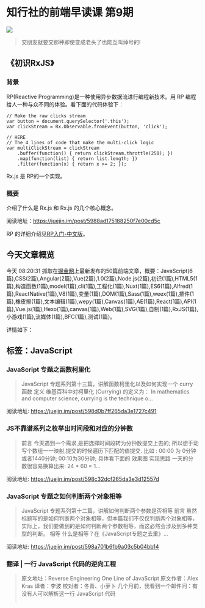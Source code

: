 # 知行社的前端早读课 第9期
![](http://upload-images.jianshu.io/upload_images/7219342-a51787faece71131.jpg?imageMogr2/auto-orient/strip%7CimageView2/2/w/1240)
> 交朋友就要交那种即使变成老头了也能互叫绰号的!

## 《初识RxJS》
### 背景
RP(Reactive Programming)是一种使用异步数据流进行编程新技术。用 RP 编程给人一种与众不同的体验。看下面的代码体验下：
```
// Make the raw clicks stream
var button = document.querySelector('.this');
var clickStream = Rx.Observable.fromEvent(button, 'click');

// HERE
// The 4 lines of code that make the multi-click logic
var multiClickStream = clickStream
    .buffer(function() { return clickStream.throttle(250); })
    .map(function(list) { return list.length; })
    .filter(function(x) { return x >= 2; });
```

Rx.js 是 RP的一个实现。

### 概要
介绍了什么是 Rx.js 和 Rx.js 的几个核心概念。

阅读地址：https://juejin.im/post/5988ad175188250f7e00cd5c


RP 的详细介绍见[RP入门-中文版](https://github.com/benjycui/introrx-chinese-edition)。

## 今天文章概览
今天 08:20:31 抓取在[掘金网](https://juejin.im/)上最新发布的50篇前端文章，概要：JavaScript(6篇),CSS(2篇),Angular(2篇),Vue(2篇),1.0(2篇),Node.js(2篇),初识(1篇),HTML5(1篇),构造函数(1篇),model(1篇),cli(1篇),工程化(1篇),Nuxt(1篇),ES6(1篇),Alfred(1篇),ReactNative(1篇),V8(1篇),变量(1篇),DOM(1篇),Sass(1篇),weex(1篇),插件(1篇),橡皮擦(1篇),文本编辑(1篇),wepy(1篇),Canvas(1篇),AE(1篇),React(1篇),API(1篇),Vue.js(1篇),Hexo(1篇),canvas(1篇),Web(1篇),SVG(1篇),自制(1篇),RxJS(1篇),小游戏(1篇),流媒体(1篇),BFC(1篇),测试(1篇)。

详情如下：

## 标签：JavaScript
### JavaScript 专题之函数柯里化
>  JavaScript 专题系列第十三篇，讲解函数柯里化以及如何实现一个 curry 函数 定义 维基百科中对柯里化 (Currying) 的定义为： In mathematics and computer science, currying is the technique o…

阅读地址: https://juejin.im/post/598d0b7ff265da3e1727c491

### JS不靠谱系列之枚举出时间段和对应的分钟数
> 前言 今天遇到一个需求,是把选择时间段转为分钟数提交上去的; 所以想手动写个数组一一映射,提交的时候遍历下匹配的值提交. 比如 : 00:00 为 0分钟或者1440分钟; 00:10为30分钟; 具体看下面的 效果图 实现思路 一天的分数很容易换算出来: 24 * 60 = 1…

阅读地址: https://juejin.im/post/598c32dcf265da3e3d12557d

### JavaScript 专题之如何判断两个对象相等
>  JavaScript 专题系列第十二篇，讲解如何判断两个参数是否相等 前言 虽然标题写的是如何判断两个对象相等，但本篇我们不仅仅判断两个对象相等，实际上，我们要做到的是如何判断两个参数相等，而这必然会涉及到多种类型的判断。 相等 什么是相等？在《JavaScript专题之去重》…

阅读地址: https://juejin.im/post/598a701b6fb9a03c5b04bb14

### 翻译 | 一行 JavaScript 代码的逆向工程
>  原文地址：Reverse Engineering One Line of JavaScript 原文作者：Alex Kras 译者：李波 校对者：冬青、小萝卜 几个月前，我看到一个邮件问：有没有人可以解析这一行 JavaScript 代码 <pre id=p><script>n…

阅读地址: https://juejin.im/post/5988411251882526185d634a

### JS 的平凡之路--学习人气眼中的效果（中）
>  这一节简单的模仿一下人气眼中的无重叠弹幕效果，也不卖关子了，下一节模仿头部的标签切换效果 一、简介 一谈到弹幕相信大家多不陌生，平时看直播，那弹幕可是看的很欢啊。 人气眼中的弹幕可能数量比较少的原因，是一种不重叠的弹幕。先看一下实现的效果： 无重叠弹幕效果 当你决定看下文之前，…

阅读地址: https://juejin.im/post/598063335188254ae92091f0

### JavaScript专题之jQuery通用遍历方法each的实现
>  JavaScript 专题系列第十一篇，讲解 jQuery 通用遍历方法 each 的实现 each介绍 jQuery 的 each 方法，作为一个通用遍历方法，可用于遍历对象和数组。 语法为： jQuery.each(object, [callback])回调函数拥有两个参数…

阅读地址: https://juejin.im/post/5982837bf265da3e3d123a60

## 标签：CSS
### CSS入门指南-4：页面布局
>  这是《CSS设计指南》的读书笔记，用于加深学习效果。 display 属性 display是 CSS 中最重要的用于控制布局的属性。每个元素都有一个默认的 display 值。对于大多数元素它们的默认值通常是 block 或 inline 。一个 block 元素通常被叫做块级…

阅读地址: https://juejin.im/post/598c4d93f265da3e2c70fbc0

### [译] 渐进增强的 CSS 布局：从浮动到 Flexbox 到 Grid
>  原文地址：Progressively Enhancing CSS Layout: From Floats To Flexbox To Grid 原文作者：Manuel Matuzović 译文出自：掘金翻译计划 本文永久链接：https://github.com/xitu/go…

阅读地址: https://juejin.im/post/5987acfd6fb9a03c502288f3

## 标签：Angular
### 解密Angular WebWorker Renderer (二)
>  很开心再次遇见你，接着上回分解。先把与通讯相关的类介绍完毕。与WebWorkerRendererFactory2类对应的就是WebWorkerRenderer2类，该类从类结构中就可以看出包含了各种对DOM节点的操作函数，基本覆盖原生JS的DOM操作函数。特别注意，该类里面的操…

阅读地址: https://juejin.im/post/598953e46fb9a03c484501cb

### 解密 Angular WebWorker Renderer (一)
> 本文主要介绍Angular中的黑科技之WebWorker Renderer，使用Worker线程渲染如何渲染页面？从源码的角度切入，带领带大家看个究竟。先来做个对比开发框架版本：Angular 4.x项目地址：Charway/angular-webworker-renderer-…

阅读地址: https://juejin.im/post/598952a96fb9a03c4300952c

## 标签：Vue
### Vue 组件库实践和设计
> 现在前端的快速发展，已经让组件这个模式变的格外重要。对于市面上的组件库，虽然能满足大部分的项目，但是一些小型细节方面和使用方面，或者UI库存在的一些bug，会让人很头疼。 那我们应该如何面对解决这些问题。俗话说自己动手丰衣足食。有些组件不用刻意去造。应该考虑如何去打造一个快速，兼…

阅读地址: https://juejin.im/post/598965bd5188256da941872c

### 基于文本相似度算法，分析 Vue 是抄出来的框架吗？
> 本周一篇指摘 Vue 抄袭 Angular 的文章一石激起千层浪。为此，笔者作为中立吃瓜的 React 用户，分析了 13 个主流前端框架版本上万个变量的命名风格，应用自然语言处理中的文本相似度算法进行了分析，以对这一论点的有效性做出客观的评价。 思路 在分析书籍抄袭、论文查重等…

阅读地址: https://juejin.im/post/5985abf9f265da3e345f4f97

## 标签：1.0
### 腾讯发布 Omix 1.0 - 用 JSX 或 hyperscript 创建用户界面
> Omix 1.0 https://user-gold-cdn.xitu.io/2017/8/8/bbe2ce1c1e7e925005df0f1cc8938374 今天，腾讯正式开源发布 Omix 1.0， 让开发者使用 JSX 或 hyperscript 创建用户界面。 Gith…

阅读地址: https://juejin.im/post/59892e5cf265da3e277803c8

### 腾讯 AlloyCrop 1.0 发布
> 写在前面 AlloyCrop 这个项目是8个月前发布的，作为AlloyFinger 的典型案例，发布之后被BAT等其他公司广泛使用。但是发布之后，有两个问题一直没有抽出时间去解决: 裁剪图像的分辨率太小，是否可配？ pinch双指放大的时候，放大的中心不是双指中心，是否可以优化？…

阅读地址: https://juejin.im/post/5981433f6fb9a03c5022783a

## 标签：Node.js
###  带你用 Vue 全家桶和 Node.js 完成一个聚合应用
>  平时会经常浏览一些网站充电，但是老是需要切换网站也很麻烦，所以就有了做这个小项目的想法。通过爬虫抓取一些网站，然后整合在一个应用中。虽然是个简单应用，但是五脏六腑俱全，适合 Vue 的新手学习。 项目地址 项目技术栈 Vue 全家桶 语言：ES6 UI：这里使用了Element…

阅读地址: https://juejin.im/post/59857c616fb9a03c5c6ffa91

### [译] 所有你需要知道的关于完全理解 Node.js 事件循环及其度量
>  原文地址：All you need to know to really understand the Node.js Event Loop and its Metrics 原文作者：Daniel Khan 译文出自：掘金翻译计划 本文永久链接：https://github.co…

阅读地址: https://juejin.im/post/5984816a518825265674c8f6

## 标签：初识
### 初识RxJS
> 什么是Rx.JS? Rx.JS是英文 Reactive Extensions for JavaScript 的缩写.翻译成中文就是:JavaScript的响应式扩展.其主要的功能就是利用响应式编程的模式来实现JavaScript的异步式编程. 相对于JavaScript中其它的异…

阅读地址: https://juejin.im/post/5988ad175188250f7e00cd5c

## 标签：HTML5
### 从HTML5与PromiseA+规范来看事件循环
> 写在最前 本次分享一下从HTML5与PromiseA+规范来迅速理解一波事件循环中的microtask 与macrotask。 欢迎关注我的博客，不定期更新中—— ## 先来看段代码 setTimeout(function() { console.log('setTimeout1…

阅读地址: https://juejin.im/post/598c595d6fb9a03c5f0c80e9

## 标签：构造函数
### 回顾Javascript构造函数
>  长期更新文章 喜欢的start下 start https://github.com/asd0102433/blog 构造函数已经是老生常谈的事情了。这里讲一些比较基础的东西。 先看下一个例子 function Book(name) { if (!(this instanceof…

阅读地址: https://juejin.im/post/598c02e66fb9a03c4e18c2c8

## 标签：model
### v-model指令在组件中怎么玩
>  作者：孙辉，美团金融前端团队成员。15年毕业加入美团，相信技术，更相信技术只是大千世界里知识的一种，个人博客: https://sunyuhui.com 备注：文章内容和案例均基于Vue2（具体版本为Vue2.3.4） 笔者最近在写组件的时候，遇到了 v-model 的使用问题…

阅读地址: https://juejin.im/post/598bf7a3f265da3e252a1d6a

## 标签：cli
### 在 vue-cli 脚手架中引用 jQuery、bootstrap 以及使用 sass、less 编写 css [vue-cli配置入门]
> 写在前面： 本文是vue-手摸手教你使用vue-cli脚手架-详细步骤图文解析之后，又一篇关于vue-cli脚手架配置相关的文章，因为有些文章步骤不够清晰，当时我引入JQuery、bootstrap的时候颇费了一番功夫，所以本文的步骤会尽量详细一点。有需要的朋友可以做一下参考，喜…

阅读地址: https://juejin.im/post/5986f5c8f265da3e0e1053cf

## 标签：工程化
### 【上海线下活动】Web前端工程化架构实践 -- 沪江技术沙龙
> 报名链接：http://www.huodongxing.com/event/5399668594900 Web前端工程化历经了：2011年的Shell＆(YUICompress || Google Closure Compiler)；基于Node.js的前端工具浮现，2013年G…

阅读地址: https://juejin.im/post/598bc9625188257d86430dea

## 标签：Nuxt
### 美团点评点餐 Nuxt.js 实战
> 一、背景在今年年初我开始接触vue的时候，就发现在vue官方文档中“服务端渲染”的一节中提到了Nuxt.js框架，SSR这种方式对于首屏的加载时间优化显而易见，同时还可以方便的进行SEO。美团点评的点餐业务中，数据平台因为其数据量大的特点，首页加载时间很长，非常适合进行SSR改造…

阅读地址: https://juejin.im/post/598aabe96fb9a03c335a8dde

## 标签：ES6
### 《深入理解ES6》中的代码片段，你能猜对几个？
> 花了3个周末看完了《深入理解ES6》，其中有许多代码段以及文字描述和我“常识”有些出入，因此记录了下来并加以验证。 有些代码段还是蛮有趣的，再此分享下。正在阅读屏幕的你，能“猜”对几个代码片段呢？ 每个代码片段均有编号，格式为为try-xxx-yyy或note-xxx-yyy，其…

阅读地址: https://juejin.im/post/598e6eed6fb9a03c543ebe02

## 标签：Alfred
### 用 Node.js 把玩一番 Alfred Workflow
>  本文首发在个人博客：http://muyunyun.cn/posts/4c23be51/ 插件地址(集成Github、掘金、知乎、淘宝等搜索) 作为 Mac 上常年位居神器榜第一位的软件来说，Alfred 给我们带来的便利是不言而喻的，其中 workflow(工作流) 功不可没…

阅读地址: https://juejin.im/post/598a3203f265da3e213effd8

## 标签：ReactNative
### ReactNative学习笔记十三之布局详细解析
> 又是一周过去了，似乎上周我只更新了一篇文章，最近工作实在太忙，望大家见谅。今天要讲的还是布局相关的，之前已经对布局中主要属性做了介绍，这次，会对布局中其他属性进行介绍。 alignSelf alignSelf是指相对于父容器，自身的位置，有auto,flex-start,flex…

阅读地址: https://juejin.im/post/59898948f265da3e282bd030

## 标签：V8
### 【译】如何学习V8开发
>  原文链接：How do I get started with V8 development? 作者：Franziska Hinkelmann 你是否有兴趣理解更多关于编译器、虚拟机、JavaScript引擎的知识，或者贡献V8项目 你也许曾没上过编译原理的课程或者没有c++编程…

阅读地址: https://juejin.im/post/598e63b76fb9a03c4300a49e

## 标签：变量
### ES6 变量作用域与提升：变量的生命周期详解
>  ES6 变量作用域与提升：变量的生命周期详解从属于笔者的现代 JavaScript 开发：语法基础与实践技巧系列文章。本文详细讨论了 JavaScript 中作用域、执行上下文、不同作用域下变量提升与函数提升的表现、顶层对象以及如何避免创建全局对象等内容；建议阅读前文 ES6 …

阅读地址: https://juejin.im/post/59905bea6fb9a03c34192c51

## 标签：DOM
### 如何实现一个基于 DOM 的模板引擎
>  题图：Vincent Guth 注：本文所有代码均可在本人的个人项目colon中找到，本文也同步到了知乎专栏 可能你已经体会到了 Vue 所带来的便捷了，相信有一部分原因也是因为其基于 DOM 的语法简洁的模板渲染引擎。这篇文章将会介绍如何实现一个基于 DOM 的模板引擎（就像…

阅读地址: https://juejin.im/post/59892b656fb9a03c445ddafe

## 标签：Sass
### 常用 SCSS 总结（持续更新）
> //伸缩盒（旧） @mixin box{display: -webkit-box;display: box;} @mixin pack-c{@include box;-webkit-box-pack:center;box-pack:center;} @mixin align-c{…

阅读地址: https://juejin.im/post/59891d1e51882525d45c05d3

## 标签：weex
###  weex页面传参
>  本文来自尚妆前端团队南洋 发表于尚妆github博客，欢迎订阅！ 前言 我司在weex上的应用是保证三端统一，为了延续web开发体验，统一在三端的跳转都采用url的形式，即采用<\a>组件，或者自定义的openUrl方法进行跳转。 假如现在点击B按钮跳转到/b.html页面，在…

阅读地址: https://juejin.im/post/59900547f265da3e135778fe

## 标签：插件
### 基于 Vue.js 的消息气泡插件
> 之前介绍了一款基于vue的文本折行显示组件ellipisis-plus，今天介绍一款仿照QQ消息气泡的插件vue-bubble，演示地址在这里。 仿照QQ消息气泡想法的起源是来自掘金的安卓小伙伴们，看到他们在安卓平台实现了这种效果，所以想迁移到web上。在这里要感谢他们。 先放张…

阅读地址: https://juejin.im/post/598832486fb9a03c594587fd

## 标签：橡皮擦
### canvas 基础系列（一）之实现抽奖刮刮卡（橡皮擦）
>  笔主最近一个多月以来 “深入“ 研究了 canvas 的实现原理，一口气读完了 《HTML5 Canvas 核心技术》这本书；而这一切以及这篇文章的诞生，都源于笔主公司的一位实习产品经理~ 这位实习生拥有刚毕业时的血气方刚，以及天马行空的想象力；他从未考虑过项目的实际需求，以及…

阅读地址: https://juejin.im/post/59881ced51882525bd3562ab

## 标签：文本编辑
### 人人都会写的富文本编辑器
> 这个本来是给 vm-manager 写的一个富文本编辑器，后来觉得独立出来维护比较方便，就单独分离出来放到NPM。之所以说人人都会写, 是因为这个组件实现起来确实比较简单，不需要很厉害的Js水平, 基本是对document.execCommand()指令的绑定。在此将过程分享给大…

阅读地址: https://juejin.im/post/5987c4a66fb9a03c5539cfce

## 标签：wepy
### 深入wepy小程序组件化框架
> wepy是一个优秀的微信小程序组件化框架，突破了小程序的限制，支持了npm包加载以及组件化方案，并且在性能优化方面也下了功夫，不管之后项目是否会使用到，该框架组件化编译方案都是值得学习和深入的。 本文同步于个人博客 http://www.imhjm.com/article/597…

阅读地址: https://juejin.im/post/5987370e6fb9a03c42430a30

## 标签：Canvas
### 一个少女心满满的例子带你入门 Canvas
> canvas入门 本文首发于我的个人博客：http://cherryblog.site/ github项目地址：https://github.com/sunshine940326/canvasStar 项目演示地址：https://sunshine940326.github.io…

阅读地址: https://juejin.im/post/5986d6e1f265da3e241e8cdb

## 标签：AE
### 用视频软件AE + bodymovin制作网页动画
> 我们知道，做动画有多种形式，可以用CSS的animation，也可以用Canvas，或者是用JS控制CSS的属性形成动画。我们经常使用CSS做一些比较简单的动画，像过度、加载的动画，对于一些比较复杂的，可能会做成gif，或者是用Canvas，使用Canvas的控制粒度可以很细，同…

阅读地址: https://juejin.im/post/5986d4575188256dcf65cd5a

## 标签：React
### 聊聊 React Router v4 的设计思想
> React Router v4 发布已经有几个月了，但好像并没有得到太多人的青睐，大家（包括我们团队自己）还是习惯使用v2、v3版本。这一方面是因为v4版本是一次破坏性的升级，从v2、v3 升级到v4，必需要大量重写原有的路由相关的代码，对于已经稳定的项目，一般是不会轻易尝试这种…

阅读地址: https://juejin.im/post/5986d1456fb9a03c3f405bd2

## 标签：API
### 捋一捋容易被忽略的API用法
> Date 获取某月的天数 下一月的第0天就是当前月的最后一天。 function daysInMonth(year, month) { let date = new Date(year, month + 1, 0); return date.getDate(); } // 注意在…

阅读地址: https://juejin.im/post/5985d7aef265da3e1727b0ab

## 标签：Vue.js
### 手摸手教你使用vue-cli脚手架-详细步骤图文解析[vue入门]
> 写在前面： 使用 vue-cli 可以快速创建 vue 项目，vue-cli很好用，但是在最初搭建环境安装vue-cli及相关内容的时候，对一些人来说是很头疼的一件事情，本人在搭建vue-cli的项目环境的时候也是踩了相当多的坑，特此写了一篇搭建环境的教程，每一步尽量详细解析。需…

阅读地址: https://juejin.im/post/597eee92f265da3e2e56e37c

## 标签：Hexo
### 你了解 Hexo 搭建博客的原理吗？
> 一直在用 Hexo 写博客，但是对其原理并不是很清晰，在网上找了一些资料，对 Hexo 有了新的认识，现在就来记录一下 使用 Hexo + github pages 搭建博客 记得刚开始知道 Hexo + github pages 搭建博客是在 2016 年，那时候，闺蜜非常激动…

阅读地址: https://juejin.im/post/598eeaff5188257d592e55bb

## 标签：canvas
### 基于canvas实现波浪式绘制图片
> 写在最前 本次的分享是一个基于canvas的更新图片特效实现。其中主要涉及canvas中getImageData()、putImageData()、toDataURL()方法的使用。效果请看下面。 欢迎关注我的博客，不定期更新中—— PS:请在本地服务器中打开页面，因谷歌浏览器中…

阅读地址: https://juejin.im/post/598471e3f265da3e2a2f8147

## 标签：Web
### Web 端的下一代三维图形
>  原文地址：Next-generation 3D Graphics on the Web 原文作者：Dean Jackson 译文出自：掘金翻译计划 本文永久链接：https://github.com/xitu/gold-miner/blob/master/TODO/next-g…

阅读地址: https://juejin.im/post/5983208c5188253c6f2d185d

## 标签：SVG
### 设计师的专属魔法，用SVG动画重现布尔运算的设计过程
> 这是在作图时突然迸发的灵感（是的，偶尔也会有那么一瞬间头脑开窍），作为设计师小伙伴们，平时用的最多的应该是布尔运算吧，基础图形的加加减减，得到任意的形状。就不说经典的Apple了，比如网易云音乐图标，你如果直接放上这个，似乎没什么。 但放上布尔运算过程的设计稿（所有基础图形的轮廓…

阅读地址: https://juejin.im/post/5982f223f265da3e315ec161

## 标签：自制
### 自制前端框架之依赖追踪器
> 依赖追踪机制是 Vue 的核心之一，那么依赖追踪算法如何工作呢？在 30 行内我们就能实现它🤓 Reactive 基础 说起依赖追踪，就不能不提数据绑定的概念。前端最常见的重复劳动之一就是把数据绑定到 HTML 模板上，这时数据绑定能够实现数据更新时模板的自动更新。简单的三行伪…

阅读地址: https://juejin.im/post/5982e6bc5188253d7821e8f9

## 标签：RxJS
### [译] RxJS: 白话 Subjects
>  原文链接: https://netbasal.com/rxjs-subjects-for-human-beings-7807818d4e4d 本文为 RxJS 中文社区 翻译文章，如需转载，请注明出处，谢谢合作！ 如果你也想和我们一起，翻译更多优质的 RxJS 文章以奉献给大家…

阅读地址: https://juejin.im/post/5982989e6fb9a03c3a25b371

## 标签：小游戏
### 基于jQuery的一个“射日”小游戏
> 写在最前 本次的分享是一个基于jQuery实现的一个移动端射箭类小游戏。主要实现了目标物、障碍物的随机渲染，以及中箭效果的判定等。 欢迎关注我的博客，不定期更新中—— 效果预览 game.gif 点我查看源码仓库。 主要结构规划 ... //基础属性 defaultOption …

阅读地址: https://juejin.im/post/5981c27d5188253573589f8c

## 标签：流媒体
### 流媒体加密
>  本文只讨论应用于浏览器环境的流媒体协议的加密 为什么要加密视频 付费观看视频的模式是很多平台的核心业务，如果视频被录制并非法传播，付费业务将受到严重威胁。因此对视频服务进行加密的技术变得尤为重要。 本文所指的视频加密是为了让要保护的视频不能轻易被下载，即使下载到了也是加密后的内…

阅读地址: https://juejin.im/post/59819af051882537b32d9126

## 标签：BFC
### CSS 核心概念归纳之定位和 BFC
> 定位 流定位 普通流定位的元素不能通过left/top属性来指定其x/y坐标，流定位的元素上下排布的区块元素的纵向边距会被合并，左右排布的内联元素的横向边距不会合并，需要各自独立计算。 浮动定位 浮动模型是一种可视化格式模型，浮动的框可以左右移动，直到它的外边碰到包含框或者另外一…

阅读地址: https://juejin.im/post/5980828251882556b5043bf7

## 标签：测试
### 前端测试简述及使用Karma/Mocha实现的集成测试栗子（Travis CI/Coverage）
> 前端测试 开发类型 TDD (Test Driven Development)，测试驱动开发 BDD (Behavior Driven Development)，行为驱动开发 // add.js function add(x, y) { return x + y; } modul…

阅读地址: https://juejin.im/post/59807358518825563e037e3c